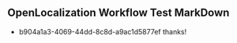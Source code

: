 ## OpenLocalization Workflow Test MarkDown
* b904a1a3-4069-44dd-8c8d-a9ac1d5877ef 
thanks!<!--HONumber=Mar16_HO3-->
